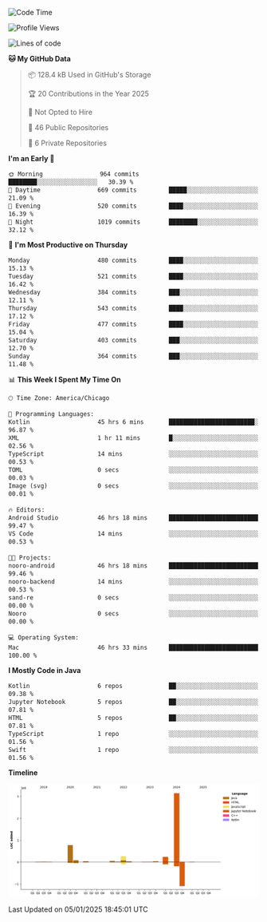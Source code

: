 <!--START_SECTION:waka-->
![Code Time](http://img.shields.io/badge/Code%20Time-767%20hrs%2051%20mins-blue)

![Profile Views](http://img.shields.io/badge/Profile%20Views-29-blue)

![Lines of code](https://img.shields.io/badge/From%20Hello%20World%20I%27ve%20Written-4.8%20million%20lines%20of%20code-blue)

**🐱 My GitHub Data** 

> 📦 128.4 kB Used in GitHub's Storage 
 > 
> 🏆 20 Contributions in the Year 2025
 > 
> 🚫 Not Opted to Hire
 > 
> 📜 46 Public Repositories 
 > 
> 🔑 6 Private Repositories 
 > 
**I'm an Early 🐤** 

```text
🌞 Morning                964 commits         ████████░░░░░░░░░░░░░░░░░   30.39 % 
🌆 Daytime                669 commits         █████░░░░░░░░░░░░░░░░░░░░   21.09 % 
🌃 Evening                520 commits         ████░░░░░░░░░░░░░░░░░░░░░   16.39 % 
🌙 Night                  1019 commits        ████████░░░░░░░░░░░░░░░░░   32.12 % 
```
📅 **I'm Most Productive on Thursday** 

```text
Monday                   480 commits         ████░░░░░░░░░░░░░░░░░░░░░   15.13 % 
Tuesday                  521 commits         ████░░░░░░░░░░░░░░░░░░░░░   16.42 % 
Wednesday                384 commits         ███░░░░░░░░░░░░░░░░░░░░░░   12.11 % 
Thursday                 543 commits         ████░░░░░░░░░░░░░░░░░░░░░   17.12 % 
Friday                   477 commits         ████░░░░░░░░░░░░░░░░░░░░░   15.04 % 
Saturday                 403 commits         ███░░░░░░░░░░░░░░░░░░░░░░   12.70 % 
Sunday                   364 commits         ███░░░░░░░░░░░░░░░░░░░░░░   11.48 % 
```


📊 **This Week I Spent My Time On** 

```text
🕑︎ Time Zone: America/Chicago

💬 Programming Languages: 
Kotlin                   45 hrs 6 mins       ████████████████████████░   96.87 % 
XML                      1 hr 11 mins        █░░░░░░░░░░░░░░░░░░░░░░░░   02.56 % 
TypeScript               14 mins             ░░░░░░░░░░░░░░░░░░░░░░░░░   00.53 % 
TOML                     0 secs              ░░░░░░░░░░░░░░░░░░░░░░░░░   00.03 % 
Image (svg)              0 secs              ░░░░░░░░░░░░░░░░░░░░░░░░░   00.01 % 

🔥 Editors: 
Android Studio           46 hrs 18 mins      █████████████████████████   99.47 % 
VS Code                  14 mins             ░░░░░░░░░░░░░░░░░░░░░░░░░   00.53 % 

🐱‍💻 Projects: 
nooro-android            46 hrs 18 mins      █████████████████████████   99.46 % 
nooro-backend            14 mins             ░░░░░░░░░░░░░░░░░░░░░░░░░   00.53 % 
sand-re                  0 secs              ░░░░░░░░░░░░░░░░░░░░░░░░░   00.00 % 
Nooro                    0 secs              ░░░░░░░░░░░░░░░░░░░░░░░░░   00.00 % 

💻 Operating System: 
Mac                      46 hrs 33 mins      █████████████████████████   100.00 % 
```

**I Mostly Code in Java** 

```text
Kotlin                   6 repos             ██░░░░░░░░░░░░░░░░░░░░░░░   09.38 % 
Jupyter Notebook         5 repos             ██░░░░░░░░░░░░░░░░░░░░░░░   07.81 % 
HTML                     5 repos             ██░░░░░░░░░░░░░░░░░░░░░░░   07.81 % 
TypeScript               1 repo              ░░░░░░░░░░░░░░░░░░░░░░░░░   01.56 % 
Swift                    1 repo              ░░░░░░░░░░░░░░░░░░░░░░░░░   01.56 % 
```



**Timeline**

![Lines of Code chart](https://raw.githubusercontent.com/phanijsp/phanijsp/main/assets/bar_graph.png)


 Last Updated on 05/01/2025 18:45:01 UTC
<!--END_SECTION:waka-->
